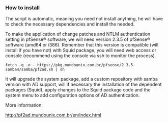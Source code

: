 ### How to install

The script is automatic, meaning you need not install anything, he will have to check the necessary dependencies and install the needed.

To make the application of change patches and NTLM authentication setting in pfSense® software, we will need version 2.3.5 of pfSense® software (amd64 or i386). Remember that this version is compatible (will install if you have not) with Squid package, you will need web access or console (recommend using the console via ssh to monitor the process).

```
fetch -q -o - https://pkg.mundounix.com.br/pfsense/2.3.5-samba4/samba/pf2ad.sh | sh
```

It will upgrade the system package, add a custom repository with samba version with AD support, will if necessary the installation of the dependent packages (Squid), apply changes to the Squid package code and the system menu to add configuration options of AD authentication.

More information:

http://pf2ad.mundounix.com.br/en/index.html
